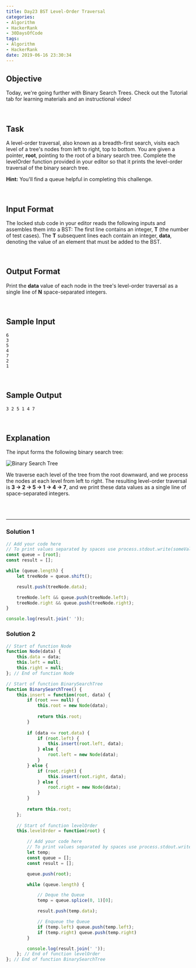 ```yaml
---
title: Day23 BST Level-Order Traversal
categories:
- Algorithm
- HackerRank
- 30DaysOfCode
tags:
- Algorithm
- HackerRank
date: 2019-06-16 23:30:34
---
```


## Objective

Today, we're going further with Binary Search Trees. Check out the Tutorial tab for learning materials and an instructional video!

<br/>

## Task

A level-order traversal, also known as a breadth-first search, visits each level of a tree's nodes from left to right, top to bottom. You are given a pointer, **root**, pointing to the root of a binary search tree. Complete the levelOrder function provided in your editor so that it prints the level-order traversal of the binary search tree.

**Hint:** You'll find a queue helpful in completing this challenge.

<!-- more -->
<br/>

## Input Format

The locked stub code in your editor reads the following inputs and assembles them into a BST: 
The first line contains an integer, **T** (the number of test cases). 
The **T** subsequent lines each contain an integer, **data**, denoting the value of an element that must be added to the BST.

<br/>

## Output Format

Print the **data** value of each node in the tree's level-order traversal as a single line of **N** space-separated integers.

<br/>

## Sample Input

```
6
3
5
4
7
2
1
```

<br/>

## Sample Output

```
3 2 5 1 4 7 
```

<br/>

## Explanation

The input forms the following binary search tree: <br/>

![Binary Search Tree](https://s3.amazonaws.com/hr-challenge-images/17176/1461696188-8eddd12300-BST.png)


We traverse each level of the tree from the root downward, and we process the nodes at each level from left to right. The resulting level-order traversal is **3 -> 2 -> 5 -> 1 -> 4 -> 7**, and we print these data values as a single line of space-separated integers.

<br/>
<br/>

---

### Solution 1

```javascript
// Add your code here
// To print values separated by spaces use process.stdout.write(someValue + ' ')
const queue = [root];
const result = [];

while (queue.length) {
    let treeNode = queue.shift();

    result.push(treeNode.data);

    treeNode.left && queue.push(treeNode.left);
    treeNode.right && queue.push(treeNode.right);
}

console.log(result.join(' '));

```

### Solution 2
```javascript
// Start of function Node
function Node(data) {
    this.data = data;
    this.left = null;
    this.right = null;
}; // End of function Node

// Start of function BinarySearchTree
function BinarySearchTree() {
    this.insert = function(root, data) {
        if (root === null) {
            this.root = new Node(data);
            
            return this.root;
        }
        
        if (data <= root.data) {
            if (root.left) {
                this.insert(root.left, data);
            } else {
                root.left = new Node(data);
            }
        } else {
            if (root.right) {
                this.insert(root.right, data);
            } else {
                root.right = new Node(data);
            }
        }
        
        return this.root;
    };
    
    // Start of function levelOrder
    this.levelOrder = function(root) {

        // Add your code here
        // To print values separated by spaces use process.stdout.write(someValue + ' ')
        let temp;
        const queue = [];
        const result = [];

        queue.push(root);

        while (queue.length) {

            // Deque the Queue
            temp = queue.splice(0, 1)[0];

            result.push(temp.data);

            // Enqueue the Queue
            if (temp.left) queue.push(temp.left);
            if (temp.right) queue.push(temp.right)
        }

        console.log(result.join(' '));
	}; // End of function levelOrder
}; // End of function BinarySearchTree

```